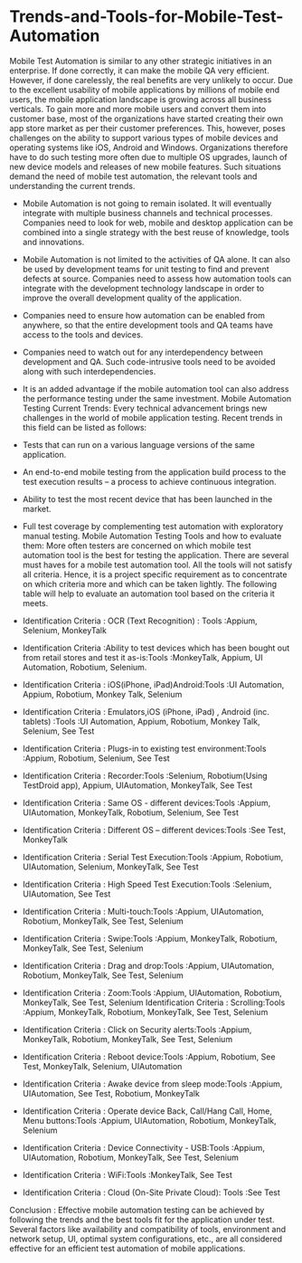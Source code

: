 # Trends-and-Tools-for-Mobile-Test-Automation
Mobile Test Automation is similar to any other strategic initiatives in an enterprise. If done correctly, it can make the mobile QA very efficient. However, if done carelessly, the real benefits are very unlikely to occur.
Due to the excellent usability of mobile applications by millions of mobile end users, the mobile application landscape is growing across all business verticals. To gain more and more mobile users and convert them into customer base, most of the organizations have started creating their own app store market as per their customer preferences. This, however, poses challenges on the ability to support various types of mobile devices and operating systems like iOS, Android and Windows. Organizations therefore have to do such testing more often due to multiple OS upgrades, launch of new device models and releases of new mobile features. Such situations demand the need of mobile test automation, the relevant tools and understanding the current trends.
-	Mobile Automation is not going to remain isolated. It will eventually integrate with multiple business channels and technical processes. Companies need to look for web, mobile and desktop application can be combined into a single strategy with the best reuse of knowledge, tools and innovations.
-	Mobile Automation is not limited to the activities of QA alone. It can also be used by development teams for unit testing to find and prevent defects at source. Companies need to assess how automation tools can integrate with the development technology landscape in order to improve the overall development quality of the application. 
-	Companies need to ensure how automation can be enabled from anywhere, so that the entire development tools and QA teams have access to the tools and devices.
-	Companies need to watch out for any interdependency between development and QA. Such code-intrusive tools need to be avoided along with such interdependencies.
-	It is an added advantage if the mobile automation tool can also address the performance testing under the same investment.
Mobile Automation Testing Current Trends:
Every technical advancement brings new challenges in the world of mobile application testing. Recent trends in this field can be listed as follows:
-	Tests that can run on a various language versions of the same application.
-	An end-to-end mobile testing from the application build process to the test execution results – a process to achieve continuous integration.
-	Ability to test the most recent device that has been launched in the market.
-	Full test coverage by complementing test automation with exploratory manual testing.
Mobile Automation Testing Tools and how to evaluate them: More often testers are concerned on which mobile test automation tool is the best for testing the application. There are several must haves for a mobile test automation tool. All the tools will not satisfy all criteria. Hence, it is a project specific requirement as to concentrate on which criteria more and which can be taken lightly. The following table will help to evaluate an automation tool based on the criteria it meets.
- Identification Criteria : OCR (Text Recognition) : Tools :Appium, Selenium, MonkeyTalk
- Identification Criteria :Ability to test devices which has been bought out from retail stores and test it as-is:Tools :MonkeyTalk, Appium, UI Automation, Robotium, Selenium.
- Identification Criteria : iOS(iPhone, iPad)Android:Tools :UI Automation, Appium, Robotium, Monkey Talk, Selenium
- Identification Criteria : Emulators,iOS (iPhone, iPad) , Android (inc. tablets) :Tools :UI Automation, Appium, Robotium, Monkey Talk, Selenium, See Test
- Identification Criteria : Plugs-in to existing test environment:Tools :Appium, Robotium, Selenium, See Test
- Identification Criteria : Recorder:Tools :Selenium, Robotium(Using TestDroid app), Appium, UIAutomation, MonkeyTalk, See Test
- Identification Criteria : Same OS - different devices:Tools :Appium, UIAutomation, MonkeyTalk, Robotium, Selenium, See Test
- Identification Criteria : Different OS – different devices:Tools :See Test, MonkeyTalk

- Identification Criteria : Serial Test Execution:Tools :Appium, Robotium, UIAutomation, Selenium, MonkeyTalk, See Test
- Identification Criteria : High Speed Test Execution:Tools :Selenium, UIAutomation, See Test
- Identification Criteria : Multi-touch:Tools :Appium, UIAutomation, Robotium, MonkeyTalk, See Test, Selenium
- Identification Criteria : Swipe:Tools :Appium, MonkeyTalk, Robotium, MonkeyTalk, See Test, Selenium
- Identification Criteria : Drag and drop:Tools :Appium, UIAutomation, Robotium, MonkeyTalk, See Test, Selenium
- Identification Criteria : Zoom:Tools :Appium, UIAutomation, Robotium, MonkeyTalk, See Test, Selenium
Identification Criteria : Scrolling:Tools :Appium, MonkeyTalk, Robotium, MonkeyTalk, See Test, Selenium
- Identification Criteria : Click on Security alerts:Tools :Appium, MonkeyTalk, Robotium, MonkeyTalk, See Test, Selenium
- Identification Criteria : Reboot device:Tools :Appium, Robotium, See Test, MonkeyTalk, Selenium, UIAutomation
- Identification Criteria : Awake device from sleep mode:Tools :Appium, UIAutomation, See Test, Robotium, MonkeyTalk
- Identification Criteria : Operate device Back, Call/Hang Call, Home, Menu buttons:Tools :Appium, UIAutomation, Robotium, MonkeyTalk, Selenium
- Identification Criteria : Device Connectivity - USB:Tools :Appium, UIAutomation, Robotium, MonkeyTalk, See Test, Selenium
- Identification Criteria : WiFi:Tools :MonkeyTalk, See Test
- Identification Criteria : Cloud (On-Site Private Cloud): Tools :See Test

Conclusion : 
Effective mobile automation testing can be achieved by following the trends and the best tools fit for the application under test. Several factors like availability and compatibility of tools, environment and network setup, UI, optimal system configurations, etc., are all considered effective for an efficient test automation of mobile applications.
